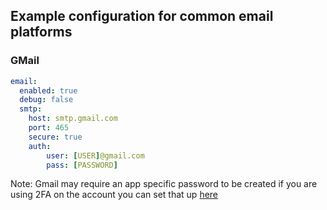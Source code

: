 ## Example configuration for common email platforms

### GMail
```yaml
email:
  enabled: true
  debug: false
  smtp:
    host: smtp.gmail.com
    port: 465
    secure: true
    auth:
        user: [USER]@gmail.com
        pass: [PASSWORD]
```

Note: Gmail may require an app specific password to be created if you are using 2FA on the account you can set that up [here](https://security.google.com/settings/security/apppasswords)
